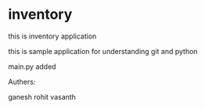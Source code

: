# inventory
this is inventory application

this is sample application for understanding git and python

main.py added

Authers:

ganesh
rohit
vasanth

